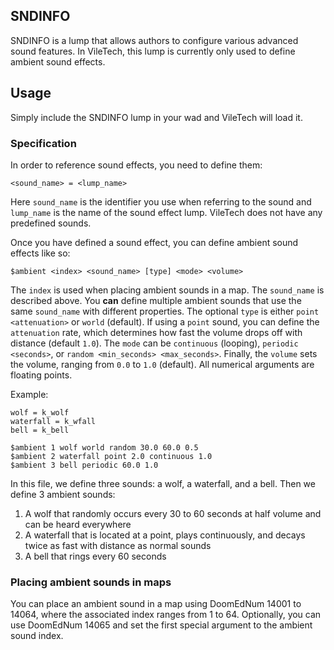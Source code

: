 ## SNDINFO

SNDINFO is a lump that allows authors to configure various advanced sound features. In VileTech, this lump is currently only used to define ambient sound effects.

## Usage

Simply include the SNDINFO lump in your wad and VileTech will load it.

### Specification

In order to reference sound effects, you need to define them:

`<sound_name> = <lump_name>`

Here `sound_name` is the identifier you use when referring to the sound and `lump_name` is the name of the sound effect lump. VileTech does not have any predefined sounds.

Once you have defined a sound effect, you can define ambient sound effects like so:

`$ambient <index> <sound_name> [type] <mode> <volume>`

The `index` is used when placing ambient sounds in a map. The `sound_name` is described above. You **can** define multiple ambient sounds that use the same `sound_name` with different properties. The optional `type` is either `point <attenuation>` or `world` (default). If using a `point` sound, you can define the `attenuation` rate, which determines how fast the volume drops off with distance (default `1.0`). The `mode` can be `continuous` (looping), `periodic <seconds>`, or `random <min_seconds> <max_seconds>`. Finally, the `volume` sets the volume, ranging from `0.0` to `1.0` (default). All numerical arguments are floating points.

Example:

```
wolf = k_wolf
waterfall = k_wfall
bell = k_bell

$ambient 1 wolf world random 30.0 60.0 0.5
$ambient 2 waterfall point 2.0 continuous 1.0
$ambient 3 bell periodic 60.0 1.0
```

In this file, we define three sounds: a wolf, a waterfall, and a bell. Then we define 3 ambient sounds:

1) A wolf that randomly occurs every 30 to 60 seconds at half volume and can be heard everywhere
2) A waterfall that is located at a point, plays continuously, and decays twice as fast with distance as normal sounds
3) A bell that rings every 60 seconds

### Placing ambient sounds in maps

You can place an ambient sound in a map using DoomEdNum 14001 to 14064, where the associated index ranges from 1 to 64. Optionally, you can use DoomEdNum 14065 and set the first special argument to the ambient sound index.
